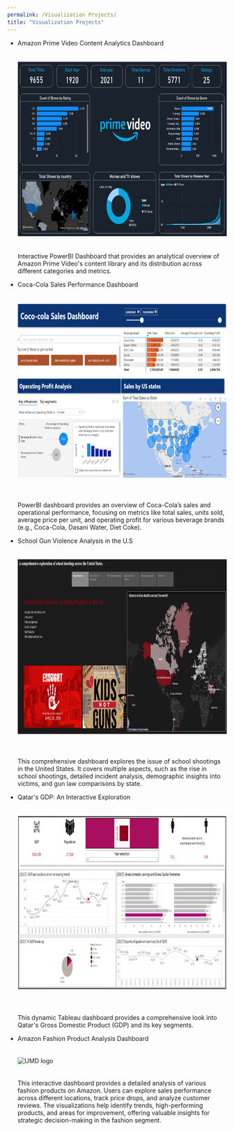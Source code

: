 ```yaml
---
permalink: /Visualization Projects/
title: "Visualization Projects"
---
```


- Amazon Prime Video Content Analytics Dashboard<br><br><br> 
 <img src="/assets/images/Amazon Prime.png" alt="UMD logo" width="700" height="400">  <br><br><br> 
  Interactive PowerBI Dashboard that provides an analytical overview of Amazon Prime Video's content library and its distribution across different categories and metrics.
  
- Coca-Cola Sales Performance Dashboard  <br><br><br> 
  <img src="/assets/images/Coco Cola Sales.png" alt="UMD logo" width="700" height="400"> <br><br><br>  
  PowerBI dashboard provides an overview of Coca-Cola’s sales and operational performance, focusing on metrics like total sales, units sold, average price per unit, and operating profit for various beverage brands (e.g., Coca-Cola, Dasani Water, Diet Coke).
   
- School Gun Violence Analysis in the U.S  <br><br><br> 
  <img src="/assets/images/School shootings.png" alt="UMD logo" width="700" height="400">  <br><br><br>   
  This comprehensive dashboard explores the issue of school shootings in the United States. It covers multiple aspects, such as the rise in school shootings, detailed incident analysis, demographic insights into victims, and gun law comparisons by state.
  
- Qatar's GDP: An Interactive Exploration  <br><br><br> 
  <img src="/assets/images/Qatar GDP.png" alt="UMD logo" width="700" height="400">  <br><br><br>     
  This dynamic Tableau dashboard provides a comprehensive look into Qatar's Gross Domestic Product (GDP) and its key segments.
  
- Amazon Fashion Product Analysis Dashboard  <br><br><br> 
  <img src="/assets/images/Amazon.png.png" alt="UMD logo" width="700" height="400">  <br><br><br> 
  This interactive dashboard provides a detailed analysis of various fashion products on Amazon. Users can explore sales performance across different locations, track price drops, and analyze customer reviews. The visualizations help identify trends, high-performing products, and areas for improvement, offering valuable insights for strategic decision-making in the fashion segment.
